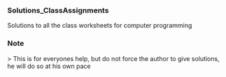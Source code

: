 <h3>Solutions_ClassAssignments</h3>
Solutions to all the class worksheets for computer programming

<h3>Note</h3>
> This is for everyones help, but do not force the author to give solutions, he will do so at his own pace
